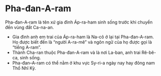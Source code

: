 # Pha-đan-A-ram

Pha-đan-A-ram là tên xứ gia đình Áp-ra-ham sinh sống trước khi chuyển đến vùng đất Ca-na-an. 
- Gia đình anh em trai của Áp-ra-ham là Na-cô ở lại tại Pha-đan-A-ram. Họ được biết đến là “người A-ra-mê” và ngôn ngữ của họ được gọi là “tiếng A-ram”. 
- Thành Cha-ran thuộc Pha-đan-A-ram và là nơi La-ban, anh trai Rê-bê-ca, sinh sống. 
- Pha-đan–A-ram có thể nằm ở khu vực Sy-ri-a ngày nay hay đông nam Thổ Nhĩ Kỳ.

